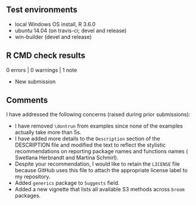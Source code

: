 ## Test environments
* local Windows OS install, R 3.6.0
* ubuntu 14.04 (on travis-ci; devel and release)
* win-builder (devel and release)

## R CMD check results

0 errors | 0 warnings | 1 note

* New submission

## Comments

I have addressed the following concerns (raised during prior submissions):
- I have removed `\dontrun` from examples since none of the examples actually
take more than 5s.
- I have added more details to the `Description` section of the DESCRIPTION file
and modified the text to reflect the stylistic recommendations on reporting
package names and functions names ( Swetlana Herbrandt and Martina Schmirl).
- Despite your recommendation, I would like to retain the `LICENSE` file because
GitHub uses this file to attach the appropriate license label to my repository.
- Added `generics` package to `Suggests` field.
- Added a new vignette that lists all available S3 methods across `broom`
packages.
